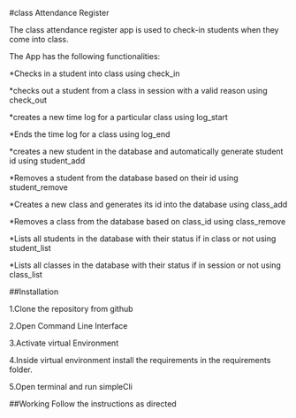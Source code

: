 #class Attendance Register

The class attendance register app is used to check-in students when they come into class.

The App has the following functionalities:

*Checks in a student into class using check_in

*checks out a student from a class in session with a valid reason using check_out

*creates a new time log for a particular class using log_start

*Ends the time log for a class using log_end

*creates a new student in the database and automatically generate student id using student_add

*Removes a student from the database based on their id using student_remove

*Creates a new class and generates its id into the database using class_add

*Removes a class from the database based on class_id using class_remove

*Lists all students in the database with their status if in class or not using student_list

*Lists all classes in the database with their status if in session or not using class_list


##Installation

1.Clone the repository from github

2.Open Command Line Interface

3.Activate virtual Environment

4.Inside virtual environment install the requirements in the requirements folder.

5.Open terminal and run simpleCli

##Working
Follow the instructions as directed
